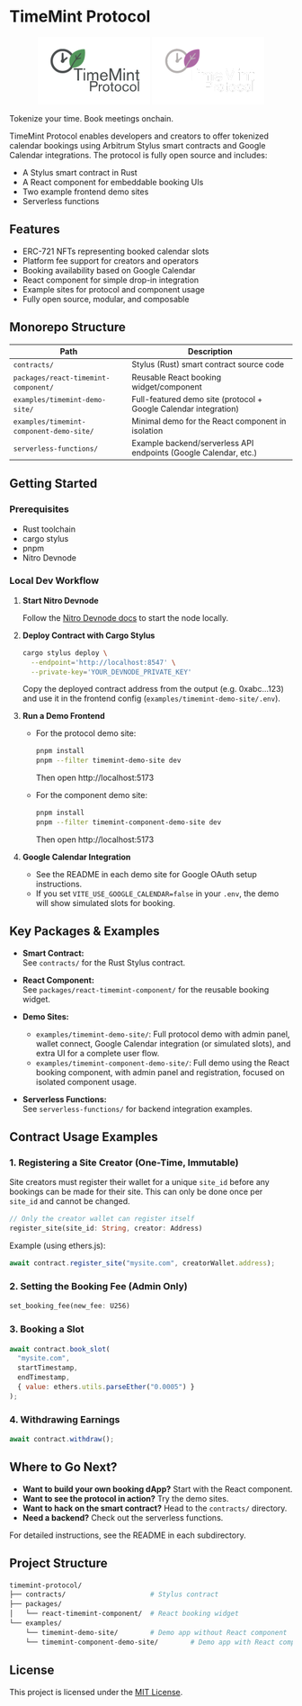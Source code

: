 # TimeMint Protocol

<p align="center">
  <img src="images/logo-light.png#gh-light-mode-only" alt="Project Logo"/>
  <img src="images/logo-dark.png#gh-dark-mode-only" alt="Project Logo"/>
</p>

Tokenize your time. Book meetings onchain.

TimeMint Protocol enables developers and creators to offer tokenized calendar bookings using Arbitrum Stylus smart contracts and Google Calendar integrations. The protocol is fully open source and includes:
- A Stylus smart contract in Rust
- A React component for embeddable booking UIs
- Two example frontend demo sites
- Serverless functions

## Features

- ERC-721 NFTs representing booked calendar slots
- Platform fee support for creators and operators
- Booking availability based on Google Calendar
- React component for simple drop-in integration
- Example sites for protocol and component usage
- Fully open source, modular, and composable

## Monorepo Structure

| Path                                      | Description                                                        |
|--------------------------------------------|--------------------------------------------------------------------|
| `contracts/`                              | Stylus (Rust) smart contract source code                           |
| `packages/react-timemint-component/`      | Reusable React booking widget/component                            |
| `examples/timemint-demo-site/`            | Full-featured demo site (protocol + Google Calendar integration)   |
| `examples/timemint-component-demo-site/`  | Minimal demo for the React component in isolation                  |
| `serverless-functions/`                   | Example backend/serverless API endpoints (Google Calendar, etc.)   |

## Getting Started

### Prerequisites

- Rust toolchain
- cargo stylus
- pnpm
- Nitro Devnode

### Local Dev Workflow

1. **Start Nitro Devnode**

   Follow the [Nitro Devnode docs](https://docs.arbitrum.io/run-arbitrum-node/run-nitro-dev-node) to start the node locally.

2. **Deploy Contract with Cargo Stylus**

   ```bash
   cargo stylus deploy \
     --endpoint='http://localhost:8547' \
     --private-key='YOUR_DEVNODE_PRIVATE_KEY'
   ```
   Copy the deployed contract address from the output (e.g. 0xabc...123) and use it in the frontend config (`examples/timemint-demo-site/.env`).

3. **Run a Demo Frontend**

   - For the protocol demo site:
     ```bash
     pnpm install
     pnpm --filter timemint-demo-site dev
     ```
     Then open http://localhost:5173

   - For the component demo site:
     ```bash
     pnpm install
     pnpm --filter timemint-component-demo-site dev
     ```
     Then open http://localhost:5173

4. **Google Calendar Integration**

   - See the README in each demo site for Google OAuth setup instructions.
   - If you set `VITE_USE_GOOGLE_CALENDAR=false` in your `.env`, the demo will show simulated slots for booking.

## Key Packages & Examples

- **Smart Contract:**  
  See `contracts/` for the Rust Stylus contract.

- **React Component:**  
  See `packages/react-timemint-component/` for the reusable booking widget.

- **Demo Sites:**  
  - `examples/timemint-demo-site/`: Full protocol demo with admin panel, wallet connect, Google Calendar integration (or simulated slots), and extra UI for a complete user flow.
  - `examples/timemint-component-demo-site/`: Full demo using the React booking component, with admin panel and registration, focused on isolated component usage.

- **Serverless Functions:**  
  See `serverless-functions/` for backend integration examples.

## Contract Usage Examples

### 1. Registering a Site Creator (One-Time, Immutable)

Site creators must register their wallet for a unique `site_id` before any bookings can be made for their site. This can only be done once per `site_id` and cannot be changed.

```rust
// Only the creator wallet can register itself
register_site(site_id: String, creator: Address)
```

Example (using ethers.js):
```js
await contract.register_site("mysite.com", creatorWallet.address);
```

### 2. Setting the Booking Fee (Admin Only)

```rust
set_booking_fee(new_fee: U256)
```

### 3. Booking a Slot

```js
await contract.book_slot(
  "mysite.com",
  startTimestamp,
  endTimestamp,
  { value: ethers.utils.parseEther("0.0005") }
);
```

### 4. Withdrawing Earnings

```js
await contract.withdraw();
```

## Where to Go Next?

- **Want to build your own booking dApp?** Start with the React component.
- **Want to see the protocol in action?** Try the demo sites.
- **Want to hack on the smart contract?** Head to the `contracts/` directory.
- **Need a backend?** Check out the serverless functions.

For detailed instructions, see the README in each subdirectory.

## Project Structure

```bash
timemint-protocol/
├── contracts/                     # Stylus contract
├── packages/
│   └── react-timemint-component/  # React booking widget
└── examples/
    └── timemint-demo-site/        # Demo app without React component
    └── timemint-component-demo-site/        # Demo app with React component
```

## License
This project is licensed under the [MIT License](LICENSE).
